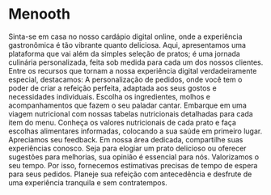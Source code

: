 # Menooth

Sinta-se em casa no nosso cardápio digital online, onde a experiência gastronômica é tão vibrante quanto deliciosa. Aqui, apresentamos uma plataforma que vai além da simples seleção de pratos; é uma jornada culinária personalizada, feita sob medida para cada um dos nossos clientes. Entre os recursos que tornam a nossa experiência digital verdadeiramente especial, destacamos:
A personalização de pedidos, onde você tem o poder de criar a refeição perfeita, adaptada aos seus gostos e necessidades individuais. Escolha os ingredientes, molhos e acompanhamentos que fazem o seu paladar cantar.
Embarque em uma viagem nutricional com nossas tabelas nutricionais detalhadas para cada item do menu. Conheça os valores nutricionais de cada prato e faça escolhas alimentares informadas, colocando a sua saúde em primeiro lugar.
Apreciamos seu feedback. Em nossa área dedicada, compartilhe suas experiências conosco. Seja para elogiar um prato delicioso ou oferecer sugestões para melhorias, sua opinião é essencial para nós.
Valorizamos o seu tempo. Por isso, fornecemos estimativas precisas de tempo de espera para seus pedidos. Planeje sua refeição com antecedência e desfrute de uma experiência tranquila e sem contratempos.
